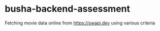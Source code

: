 # busha-backend-assessment
Fetching movie data online from https://swapi.dev using various criteria
